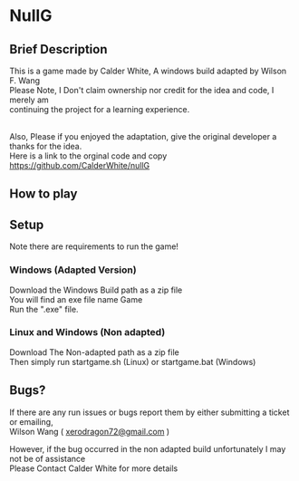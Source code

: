 # NullG #

## Brief Description ##

This is a game made by Calder White, A windows build adapted by Wilson F. Wang <br>
Please Note, I Don't claim ownership nor credit for the idea and code, I merely am <br>
continuing the project for a learning experience. <br>
<br>

Also, Please if you enjoyed the adaptation, give the original developer a thanks for the idea.<br>
Here is a link to the orginal code and copy https://github.com/CalderWhite/nullG

## How to play ##

## Setup ##

Note there are requirements to run the game!

### Windows (Adapted Version) ###

Download the Windows Build path as a zip file <br>
You will find an exe file name Game <br>
Run the ".exe" file.

### Linux and Windows (Non adapted) ###

Download The Non-adapted path as a zip file <br>
Then simply run startgame.sh (Linux) or startgame.bat (Windows)

## Bugs? ##

If there are any run issues or bugs report them by either submitting a ticket or emailing, <br>
Wilson Wang ( xerodragon72@gmail.com )

However, if the bug occurred in the non adapted build unfortunately I may not be of assistance <br>
Please Contact Calder White for more details
